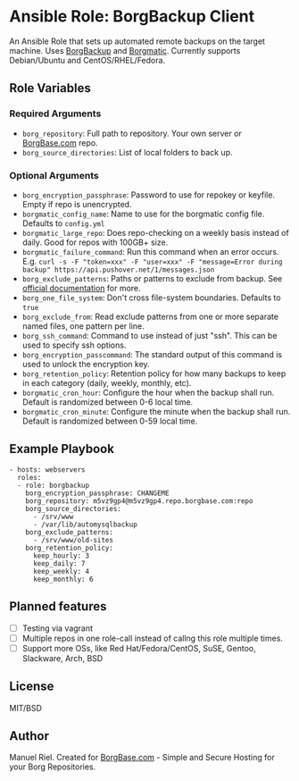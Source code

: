 # Ansible Role: BorgBackup Client

An Ansible Role that sets up automated remote backups on the target machine. Uses [BorgBackup](https://borgbackup.readthedocs.io/en/stable/) and [Borgmatic](https://github.com/witten/borgmatic). Currently supports Debian/Ubuntu and CentOS/RHEL/Fedora.

## Role Variables

### Required Arguments
- `borg_repository`: Full path to repository. Your own server or [BorgBase.com](https://www.borgbase.com) repo.
- `borg_source_directories`: List of local folders to back up.

### Optional Arguments
- `borg_encryption_passphrase`: Password to use for repokey or keyfile. Empty if repo is unencrypted.
- `borgmatic_config_name`: Name to use for the borgmatic config file. Defaults to `config.yml`
- `borgmatic_large_repo`: Does repo-checking on a weekly basis instead of daily. Good for repos with 100GB+ size.
- `borgmatic_failure_command`: Run this command when an error occurs. E.g. `curl -s -F "token=xxx" -F "user=xxx" -F "message=Error during backup" https://api.pushover.net/1/messages.json`
- `borg_exclude_patterns`: Paths or patterns to exclude from backup. See [official documentation](https://borgbackup.readthedocs.io/en/stable/usage/help.html#borg-help-patterns) for more.
- `borg_one_file_system`: Don't cross file-system boundaries. Defaults to `true`
- `borg_exclude_from`: Read exclude patterns from one or more separate named files, one pattern per line.
- `borg_ssh_command`: Command to use instead of just "ssh". This can be used to specify ssh options.
- `borg_encryption_passcommand`: The standard output of this command is used to unlock the encryption key.
- `borg_retention_policy`: Retention policy for how many backups to keep in each category (daily, weekly, monthly, etc).
- `borgmatic_cron_hour`: Configure the hour when the backup shall run. Default is randomized between 0-6 local time.
- `borgmatic_cron_minute`: Configure the minute when the backup shall run. Default is randomized between 0-59 local time.

## Example Playbook

```
- hosts: webservers
  roles:
  - role: borgbackup
    borg_encryption_passphrase: CHANGEME
    borg_repository: m5vz9gp4@m5vz9gp4.repo.borgbase.com:repo
    borg_source_directories:
      - /srv/www
      - /var/lib/automysqlbackup
    borg_exclude_patterns:
      - /srv/www/old-sites
    borg_retention_policy:
      keep_hourly: 3
      keep_daily: 7
      keep_weekly: 4
      keep_monthly: 6
```

## Planned features
- [ ] Testing via vagrant
- [ ] Multiple repos in one role-call instead of callng this role multiple times.
- [ ] Support more OSs, like Red Hat/Fedora/CentOS, SuSE, Gentoo, Slackware, Arch, BSD

## License

MIT/BSD

## Author

Manuel Riel. Created for [BorgBase.com](https://www.borgbase.com) - Simple and Secure Hosting for your Borg Repositories.
